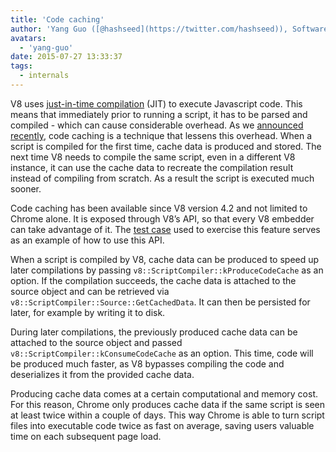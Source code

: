 ```yaml
---
title: 'Code caching'
author: 'Yang Guo ([@hashseed](https://twitter.com/hashseed)), Software Engineer'
avatars:
  - 'yang-guo'
date: 2015-07-27 13:33:37
tags:
  - internals
---
```

V8 uses [just-in-time compilation](https://en.wikipedia.org/wiki/Just-in-time_compilation) (JIT) to execute Javascript code. This means that immediately prior to running a script, it has to be parsed and compiled - which can cause considerable overhead. As we [announced recently](https://blog.chromium.org/2015/03/new-javascript-techniques-for-rapid.html), code caching is a technique that lessens this overhead. When a script is compiled for the first time, cache data is produced and stored. The next time V8 needs to compile the same script, even in a different V8 instance, it can use the cache data to recreate the compilation result instead of compiling from scratch. As a result the script is executed much sooner.

Code caching has been available since V8 version 4.2 and not limited to Chrome alone. It is exposed through V8’s API, so that every V8 embedder can take advantage of it. The [test case](https://chromium.googlesource.com/v8/v8.git/+/4.5.56/test/cctest/test-api.cc#21090) used to exercise this feature serves as an example of how to use this API.

When a script is compiled by V8, cache data can be produced to speed up later compilations by passing `v8::ScriptCompiler::kProduceCodeCache` as an option. If the compilation succeeds, the cache data is attached to the source object and can be retrieved via `v8::ScriptCompiler::Source::GetCachedData`. It can then be persisted for later, for example by writing it to disk.

During later compilations, the previously produced cache data can be attached to the source object and passed `v8::ScriptCompiler::kConsumeCodeCache` as an option. This time, code will be produced much faster, as V8 bypasses compiling the code and deserializes it from the provided cache data.

Producing cache data comes at a certain computational and memory cost. For this reason, Chrome only produces cache data if the same script is seen at least twice within a couple of days. This way Chrome is able to turn script files into executable code twice as fast on average, saving users valuable time on each subsequent page load.
